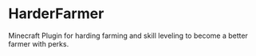 # HarderFarmer
Minecraft Plugin for harding farming and skill leveling to become a better farmer with perks.

